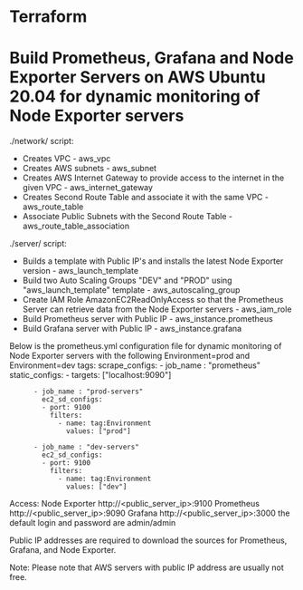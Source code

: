 # Terraform

# Build Prometheus, Grafana and Node Exporter Servers on AWS Ubuntu 20.04 for dynamic monitoring of Node Exporter servers

./network/ script:
- Creates VPC - aws_vpc
- Creates AWS subnets - aws_subnet
- Creates AWS Internet Gateway to provide access to the internet in the given VPC - aws_internet_gateway
- Creates Second Route Table and associate it with the same VPC - aws_route_table
- Associate Public Subnets with the Second Route Table - aws_route_table_association

./server/ script:
- Builds a template with Public IP's and installs the latest Node Exporter version - aws_launch_template
- Build two Auto Scaling Groups "DEV" and "PROD" using "aws_launch_template" template - aws_autoscaling_group
- Create IAM Role AmazonEC2ReadOnlyAccess so that the Prometheus Server can retrieve data from the Node Exporter servers - aws_iam_role
- Build Prometheus server with Public IP - aws_instance.prometheus
- Build Grafana server with Public IP - aws_instance.grafana


Below is the prometheus.yml configuration file for dynamic monitoring of Node Exporter servers with the following Environment=prod and Environment=dev tags:
        scrape_configs:
          - job_name      : "prometheus"
            static_configs:
              - targets: ["localhost:9090"]

          - job_name : "prod-servers"
            ec2_sd_configs:
            - port: 9100
              filters:
                - name: tag:Environment
                  values: ["prod"]  

          - job_name : "dev-servers"
            ec2_sd_configs:
            - port: 9100
              filters:
                - name: tag:Environment
                  values: ["dev"]


Access:
Node Exporter   http://<public_server_ip>:9100
Prometheus      http://<public_server_ip>:9090
Grafana         http://<public_server_ip>:3000      the default login and password are admin/admin

Public IP addresses are required to download the sources for Prometheus, Grafana, and Node Exporter.


Note: Please note that AWS servers with public IP address are usually not free.
